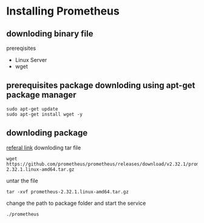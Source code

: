 # Installing Prometheus 
## downloding binary file
prereqisites
* Linux Server
* wget
## prerequisites package downloding using apt-get package manager
```
sudo apt-get update
sudo apt-get install wget -y
```
## downloding package
[referal link](https://prometheus.io/download/)
downloding tar file
```
wget https://github.com/prometheus/prometheus/releases/download/v2.32.1/prometheus-2.32.1.linux-amd64.tar.gz
```
untar the file
```
tar -xvf prometheus-2.32.1.linux-amd64.tar.gz
```
change the path to package folder and start the service
```
./prometheus
```
